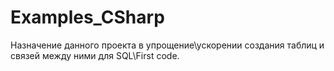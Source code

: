 # Examples_CSharp

Назначение данного проекта в упрощение\ускорении создания таблиц и связей между ними для SQL\First code.
